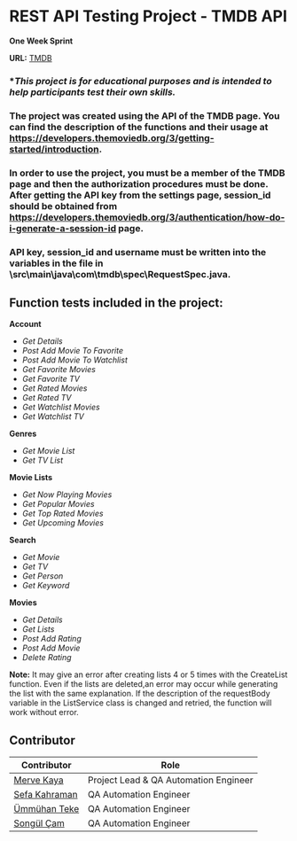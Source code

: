 # REST API Testing Project - TMDB API

**One Week Sprint**

**URL:** [TMDB](https://www.themoviedb.org/)

 ### **This project is for educational purposes and is intended to help participants test their own skills.*

 ### The project was created using the API of the TMDB page. You can find the description of the functions and their usage at https://developers.themoviedb.org/3/getting-started/introduction.

 ### In order to use the project, you must be a member of the TMDB page and then the authorization procedures must be done. After getting the API key from the settings page, session_id should be obtained from https://developers.themoviedb.org/3/authentication/how-do-i-generate-a-session-id page.

 ### API key, session_id and username must be written into the variables in the file in \src\main\java\com\tmdb\spec\RequestSpec.java.

## Function tests included in the project:

 **Account**
 
- *Get Details*
- *Post Add Movie To Favorite*
- *Post Add Movie To Watchlist*
- *Get Favorite Movies*
- *Get Favorite TV*
- *Get Rated Movies*
- *Get Rated TV*
- *Get Watchlist Movies*
- *Get Watchlist TV*

**Genres**

- *Get Movie List*
- *Get TV List*

**Movie Lists**

- *Get Now Playing Movies*
- *Get Popular Movies*
- *Get Top Rated Movies*
- *Get Upcoming Movies*

**Search**

- *Get Movie*
- *Get TV*
- *Get Person*
- *Get Keyword*

**Movies**

- *Get Details*
- *Get Lists*
- *Post Add Rating*
- *Post Add Movie*
- *Delete Rating*


**Note:** It may give an error after creating lists 4 or 5 times with the CreateList function. Even if the lists are deleted,an error may occur while generating the list with the same explanation. 
If the description of the requestBody variable in the ListService class is changed and retried, the function will work without error.

## Contributor 

| Contributor                                               |               Role                    |        
|-----------------------------------------------------------|---------------------------------------|
| [Merve Kaya](https://github.com/kayyamervee)              | Project Lead & QA Automation Engineer |
| [Sefa Kahraman](https://github.com/SefaKahramann)         | QA Automation Engineer                | 
| [Ümmühan Teke](https://github.com/UmmuhanTeke)            | QA Automation Engineer                | 
| [Songül Çam](https://github.com/songulcam)                | QA Automation Engineer                | 
